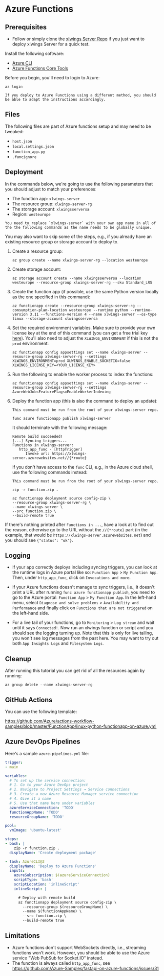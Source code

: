 # Azure Functions

## Prerequisites

- Follow [](repo_setup.md) or simply clone the [xlwings Server Repo](https://github.com/xlwings/xlwings-server) if you just want to deploy xlwings Server for a quick test.

Install the following software:

- [Azure CLI](https://docs.microsoft.com/en-us/cli/azure/install-azure-cli)
- [Azure Functions Core Tools](https://learn.microsoft.com/en-us/azure/azure-functions/functions-run-local)

Before you begin, you'll need to login to Azure:

```text
az login
```

```{note}
If you deploy to Azure Functions using a different method, you should be able to adapt the instructions accordingly.
```

## Files

The following files are part of Azure functions setup and may need to be tweaked:

- `host.json`
- `local.settings.json`
- `function_app.py`
- `.funcignore`

## Deployment

In the commands below, we're going to use the following parameters that you should adjust to match your preferences:

- The function app: `xlwings-server`
- The resource group: `xlwings-server-rg`
- The storage account: `xlwingsserversa`
- Region: `westeurope`

```{important}
You need to replace `xlwings-server` with your own app name in all of the the following commands as the name needs to be globally unique.
```

You may also want to skip some of the steps, e.g., if you already have an existing resource group or storage account to deploy to.

1.  Create a resource group:

    ```text
    az group create --name xlwings-server-rg --location westeurope
    ```

2.  Create storage account:

    ```text
    az storage account create --name xlwingsserversa --location westeurope --resource-group xlwings-server-rg --sku Standard_LRS
    ```

3.  Create the function app (if possible, use the same Python version locally as the one specified in this command):

    ```text
    az functionapp create --resource-group xlwings-server-rg --consumption-plan-location westeurope --runtime python --runtime-version 3.11 --functions-version 4 --name xlwings-server --os-type linux --storage-account xlwingsserversa
    ```

4.  Set the required environment variables. Make sure to provide your own license key at the end of this command (you can get a free trial key [here](https://www.xlwings.org/trial)). You'll also need to adjust the `XLWINGS_ENVIRONMENT` if this is not the `prod` environment:

    ```text
    az functionapp config appsettings set --name xlwings-server --resource-group xlwings-server-rg --settings XLWINGS_ENVIRONMENT=prod XLWINGS_ENABLE_SOCKETIO=false XLWINGS_LICENSE_KEY=<YOUR_LICENSE_KEY>
    ```

5.  Run the following to enable the worker process to index the functions:

    ```text
    az functionapp config appsettings set --name xlwings-server --resource-group xlwings-server-rg --settings AzureWebJobsFeatureFlags=EnableWorkerIndexing
    ```

6.  Deploy the function app (this is also the command to deploy an update):

    ```{important}
    This command must be run from the root of your xlwings-server repo.
    ```

    ```text
    func azure functionapp publish xlwings-server
    ```

    It should terminate with the following message:

    ```text
    Remote build succeeded!
    [...] Syncing triggers...
    Functions in xlwings-server:
       http_app_func - [httpTrigger]
          Invoke url: https://xlwings-server.azurewebsites.net//{*route}
    ```

    If you don't have access to the `func` CLI, e.g., in the Azure cloud shell, use the following commands instead:

    ```{important}
    This command must be run from the root of your xlwings-server repo.
    ```

    ```
    zip -r function.zip .

    az functionapp deployment source config-zip \
    --resource-group xlwings-server-rg \
    --name xlwings-server \
    --src function.zip \
    --build-remote true
    ```

If there's nothing printed after `Functions in ...`, have a look at [](#logging) to find out the reason, otherwise go to the URL without the `//{*route}` part (in the example, that would be `https://xlwings-server.azurewebsites.net`) and you should see `{"status": "ok"}`.

## Logging

- If your app correctly deploys including syncing triggers, you can look at the runtime logs in Azure portal like so:
  `Function App` > `My Function App`. Then, under `http_app_func`, click on `Invocations and more`.

- If your Azure functions doesn't manage to sync triggers, i.e., it doesn't print a URL after running `func azure functionapp publish`, you need to go to the Azure portal:
  `Function App` > `My Function App`. In the left-hand menu, select `Diagnose and solve problems` > `Availability and Performance` and finally click on `Functions that are not triggered` on the left-hand side.

- For a live tail of your functions, go to `Monitoring` > `Log stream` and wait until it says `Connected!`. Now run an xlwings function or script and you should see the logging turning up. Note that this is only for live tailing, you won't see log messages from the past here. You may want to try out both `App Insights Logs` and `Filesystem Logs`.

## Cleanup

After running this tutorial you can get rid of all the resources again by running:

```text
az group delete --name xlwings-server-rg
```

## GitHub Actions

You can use the following template:

https://github.com/Azure/actions-workflow-samples/blob/master/FunctionApp/linux-python-functionapp-on-azure.yml

## Azure DevOps Pipelines

Here's a sample `azure-pipelines.yml` file:

```yaml
trigger:
- main

variables:
  # To set up the service connection:
  # 1. Go to your Azure DevOps project
  # 2. Navigate to Project Settings → Service connections
  # 3. Create a new Azure Resource Manager service connection
  # 4. Give it a name
  # 5. Use that name here under variables
  azureServiceConnection: 'TODO'
  functionAppName: 'TODO'
  resourceGroupName: 'TODO'

pool:
  vmImage: 'ubuntu-latest'

steps:
- bash: |
    zip -r function.zip .
  displayName: 'Create deployment package'

- task: AzureCLI@2
  displayName: 'Deploy to Azure Functions'
  inputs:
    azureSubscription: $(azureServiceConnection)
    scriptType: 'bash'
    scriptLocation: 'inlineScript'
    inlineScript: |

      # Deploy with remote build
      az functionapp deployment source config-zip \
        --resource-group $(resourceGroupName) \
        --name $(functionAppName) \
        --src function.zip \
        --build-remote true

```

## Limitations

- Azure functions don't support WebSockets directly, i.e., streaming functions won't work. However, you should be able to use the Azure service "Web PubSub for Socket.IO" instead.
- The function is always called `http_app_func`, see https://github.com/Azure-Samples/fastapi-on-azure-functions/issues/31
